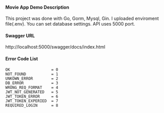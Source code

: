 #### Movie App Demo Description
This project was done with Go, Gorm, Mysql, Gin.
I uploaded enviroment file(.env). You can set database settings. API uses 5000 port.
#### Swagger URL 
http://localhost:5000/swagger/docs/index.html

#### Error Code List
```
OK                  = 0
NOT_FOUND           = 1
UNKOWN_ERROR        = 2
DB_ERROR            = 3
WRONG_REQ_FORMAT    = 4
JWT_NOT_GENERATED   = 5
JWT_TOKEN_ERROR     = 6
JWT_TOKEN_EXPERIED  = 7
REQUIRED_LOGIN      = 8
```
